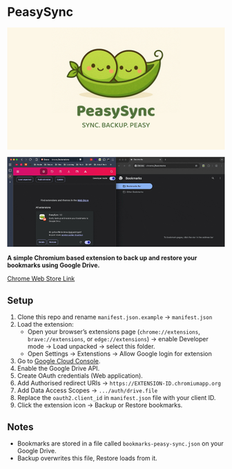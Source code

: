 # PeasySync

![PeasySync](assets/feature-image.jpg)

![PeasySync Gif](assets/PeasySync.gif)

**A simple Chromium based extension to back up and restore your bookmarks using Google Drive.**

[Chrome Web Store Link](https://chromewebstore.google.com/detail/peasysync/jfibleojffihephfcijpmhoblamokfik)

## Setup
1. Clone this repo and rename `manifest.json.example` → `manifest.json` 
2. Load the extension:
    - Open your browser’s extensions page (`chrome://extensions`, `brave://extensions`, or `edge://extensions`) → enable Developer mode → Load unpacked → select this folder.
    - Open Settings → Extenstions → Allow Google login for extension 
3. Go to [Google Cloud Console](https://console.cloud.google.com/). 
4. Enable the Google Drive API. 
5. Create OAuth credentials (Web application). 
6. Add Authorised redirect URIs → `https://EXTENSION-ID.chromiumapp.org`
7. Add Data Access Scopes → `.../auth/drive.file`
8. Replace the `oauth2.client_id` in `manifest.json` file with your client ID. 
9. Click the extension icon → Backup or Restore bookmarks.

## Notes
- Bookmarks are stored in a file called `bookmarks-peasy-sync.json` on your Google Drive.
- Backup overwrites this file, Restore loads from it.
